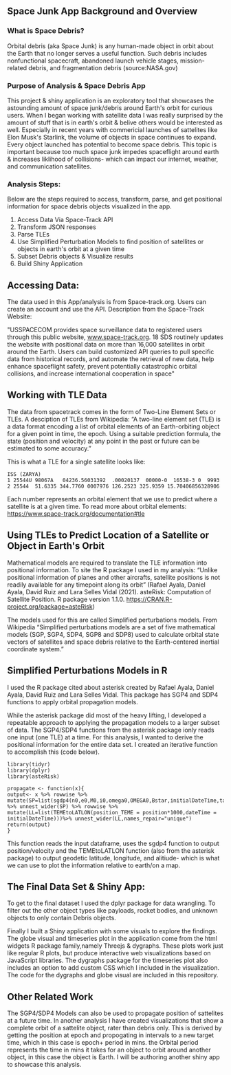 ## Space Junk App Background and Overview

### What is Space Debris?
Orbital debris (aka Space Junk) is any human-made object in orbit about the Earth that no longer serves a useful function. Such debris includes nonfunctional spacecraft, abandoned launch vehicle stages, mission-related debris, and fragmentation debris (source:NASA.gov)

### Purpose of Analysis & Space Debris App 
This project & shiny application is an exploratory tool that showcases the astounding amount of space junk/debris around Earth's orbit for curious users. When I began working with satellite data I was really surprised by the amount of stuff that is in earth's orbit & belive others would be interested as well. Especially in recent years with commericial launches of sattelites like Elon Musk's Starlink, the volume of objects in space continues to expand. Every object launched has potential to become space debris. This topic is important because too much space junk impedes spaceflight around earth &  increases liklihood of collisions- which can impact our internet, weather, and communication satellites. 

### Analysis Steps:
Below are the steps required to access, transform, parse, and get positional information for space debris objects visualized in the app. 

1. Access Data Via Space-Track API 
2. Transform JSON responses 
3. Parse TLEs 
4. Use Simplified Perturbation Models to find position of satellites or objects in earth's orbit at a given time
5. Subset Debris objects & Visualize results
6. Build Shiny Application 

## Accessing Data: 
The data used in this App/analysis is from Space-track.org. Users can create an account and use the API. Description from the Space-Track Website:

"USSPACECOM provides space surveillance data to registered users through this public website, www.space-track.org. 18 SDS routinely updates the website with positional data on more than 16,000 satellites in orbit around the Earth. Users can build customized API queries to pull specific data from historical records, and automate the retrieval of new data, help enhance spaceflight safety, prevent potentially catastrophic orbital collisions, and increase international cooperation in space"

## Working with TLE Data 
The data from spacetrack comes in the form of Two-Line Element Sets or TLEs. A desciption of TLEs from Wikipedia: 
“A two-line element set (TLE) is a data format encoding a list of orbital elements of an Earth-orbiting object for a given point in time, the epoch. Using a suitable prediction formula, the state (position and velocity) at any point in the past or future can be estimated to some accuracy.”

This is what a TLE for a single satellite looks like: 
```
ISS (ZARYA)
1 25544U 98067A   04236.56031392  .00020137  00000-0  16538-3 0  9993
2 25544  51.6335 344.7760 0007976 126.2523 325.9359 15.70406856328906
```
Each number represents an orbital element that we use to predict where a satellite is at a given time. To read more about orbital elements: https://www.space-track.org/documentation#tle


## Using TLEs to Predict Location of a Satellite or Object in Earth's Orbit
Mathematical models are required to translate the TLE information into positional information. To site the R package I used in my analysis: “Unlike positional information of planes and other aircrafts, satellite positions is not readily available for any timepoint along its orbit” (Rafael Ayala, Daniel Ayala, David Ruiz and Lara Selles Vidal (2021). asteRisk: Computation of Satellite Position. R package version 1.1.0. https://CRAN.R-project.org/package=asteRisk) 

The models used for this are called Simplified perturbations models.  From Wikipedia “Simplified perturbations models are a set of five mathematical models (SGP, SGP4, SDP4, SGP8 and SDP8) used to calculate orbital state vectors of satellites and space debris relative to the Earth-centered inertial coordinate system.” 

## Simplified Perturbations Models in R 
I used the R package cited about asterisk created by Rafael Ayala, Daniel Ayala, David Ruiz and Lara Selles Vidal. This package has SGP4 and SDP4 functions to apply orbital propagation models. 

While the asterisk package did most of the heavy lifting, I developed a repeatable approach to applying the propagation models to a larger subset of data. The SGP4/SDP4 functions from the asterisk package ionly reads one input (one TLE) at a time. For this analysis, I wanted to derive the positional information for the entire data set. I created an iterative function to accomplish this (code below). 

```
library(tidyr)
library(dplyr)
library(asteRisk)

propagate <- function(x){
output<- x %>% rowwise %>%
mutate(SP=list(sgdp4(n0,e0,M0,i0,omega0,OMEGA0,Bstar,initialDateTime,targetTime)))
%>% unnest_wider(SP) %>% rowwise %>%
mutate(LL=list(TEMEtoLATLON(position_TEME = position*1000,dateTime = initialDateTime)))%>% unnest_wider(LL,names_repair="unique")
return(output)
}
```
This function reads the input dataframe, uses the sgdp4 function to output position/velocity and the TEMEtoLATLON function (also from the asterisk package) to output geodetic latitude, longitude, and alitiude- which is what we can use to plot the information relative to earth/on a map. 

## The Final Data Set & Shiny App: 
To get to the final dataset I used the dplyr package for data wrangling. To filter out the other object types like payloads, rocket bodies, and unknown objects to only contain Debris objects. 

Finally I built a Shiny application with some visuals to explore the findings.  The globe visual and timeseries plot in the application come from the html widgets R package family,namely Threejs & dygraphs. These plots work just like regular R plots, but produce interactive web visualizations based on JavaScript libraries.   The dygraphs package for the timeseries plot also includes an option to add custom CSS which I included in the visualization. The code for the dygraphs and globe visual are included in this repository. 

## Other Related Work 
The SGP4/SDP4 Models can also be used to propagate position of sattelites at a future time. In another analysis I have created visualizations that show a complete orbit of a sattelite object, rater than debris only. This is derived by getting the position at epoch and propogating in intervals to a new target time, which in this case is epoch+ period in mins. the Orbital period represents the time in mins it takes for an object to orbit around another object, in this case the object is Earth.  I will be authoring another shiny app to showcase this analysis. 
